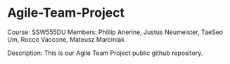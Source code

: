 # Agile-Team-Project

Course: SSW555DU
Members: Phillip Anerine, Justus Neumeister, TaeSeo Um, Rocco Vaccone, Mateusz Marciniak

Description: This is our Agile Team Project public github repository.

